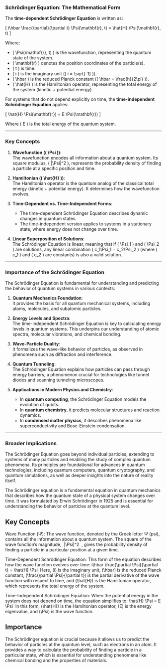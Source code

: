 
### Schrödinger Equation: The Mathematical Form  

The **time-dependent Schrödinger Equation** is written as:  

\[
i\hbar \frac{\partial}{\partial t} \Psi(\mathbf{r}, t) = \hat{H} \Psi(\mathbf{r}, t)
\]  

Where:  
- \( \Psi(\mathbf{r}, t) \) is the wavefunction, representing the quantum state of the system.  
- \( \mathbf{r} \) denotes the position coordinates of the particle(s).  
- \( t \) is time.  
- \( i \) is the imaginary unit (\( i = \sqrt{-1} \)).  
- \( \hbar \) is the reduced Planck constant (\( \hbar = \frac{h}{2\pi} \)).  
- \( \hat{H} \) is the Hamiltonian operator, representing the total energy of the system (kinetic + potential energy).  

For systems that do not depend explicitly on time, the **time-independent Schrödinger Equation** applies:  

\[
\hat{H} \Psi(\mathbf{r}) = E \Psi(\mathbf{r})
\]  

Where \( E \) is the total energy of the quantum system.

---

### Key Concepts  

1. **Wavefunction (\( \Psi \))**:  
   The wavefunction encodes all information about a quantum system. Its square modulus, \( |\Psi|^2 \), represents the probability density of finding a particle at a specific position and time.  

2. **Hamiltonian (\( \hat{H} \))**:  
   The Hamiltonian operator is the quantum analog of the classical total energy (kinetic + potential energy). It determines how the wavefunction evolves.  

3. **Time-Dependent vs. Time-Independent Forms**:  
   - The time-dependent Schrödinger Equation describes dynamic changes in quantum states.  
   - The time-independent version applies to systems in a stationary state, where energy does not change over time.  

4. **Linear Superposition of Solutions**:  
   The Schrödinger Equation is linear, meaning that if \( \Psi_1 \) and \( \Psi_2 \) are solutions, any linear combination \( c_1\Psi_1 + c_2\Psi_2 \) (where \( c_1 \) and \( c_2 \) are constants) is also a valid solution.  

---

### Importance of the Schrödinger Equation  

The Schrödinger Equation is fundamental for understanding and predicting the behavior of quantum systems in various contexts:  

1. **Quantum Mechanics Foundation**:  
   It provides the basis for all quantum mechanical systems, including atoms, molecules, and subatomic particles.  

2. **Energy Levels and Spectra**:  
   The time-independent Schrödinger Equation is key to calculating energy levels in quantum systems. This underpins our understanding of atomic spectra, molecular vibrations, and chemical bonding.  

3. **Wave-Particle Duality**:  
   It formalizes the wave-like behavior of particles, as observed in phenomena such as diffraction and interference.  

4. **Quantum Tunneling**:  
   The Schrödinger Equation explains how particles can pass through energy barriers, a phenomenon crucial for technologies like tunnel diodes and scanning tunneling microscopes.  

5. **Applications in Modern Physics and Chemistry**:  
   - In **quantum computing**, the Schrödinger Equation models the evolution of qubits.  
   - In **quantum chemistry**, it predicts molecular structures and reaction dynamics.  
   - In **condensed matter physics**, it describes phenomena like superconductivity and Bose-Einstein condensation.  

---

### Broader Implications  

The Schrödinger Equation goes beyond individual particles, extending to systems of many particles and enabling the study of complex quantum phenomena. Its principles are foundational for advances in quantum technologies, including quantum computers, quantum cryptography, and quantum simulations, as well as deeper insights into the nature of reality itself.

The Schrödinger equation is a fundamental equation in quantum mechanics that describes how the quantum state of a physical system changes over time. It was formulated by Erwin Schrödinger in 1925 and is essential for understanding the behavior of particles at the quantum level.

## Key Concepts

Wave Function (Ψ): The wave function, denoted by the Greek letter Ψ (psi), contains all the information about a quantum system. The square of the wave function’s magnitude,  |\Psi|^2  , gives the probability density of finding a particle in a particular position at a given time.


Time-Dependent Schrödinger Equation: This form of the equation describes how the wave function evolves over time: i\hbar \frac{\partial \Psi}{\partial t} = \hat{H} \Psi  Here, (i) is the imaginary unit, (\hbar) is the reduced Planck constant, (\frac{\partial \Psi}{\partial t}) is the partial derivative of the wave function with respect to time, and (\hat{H}) is the Hamiltonian operator, which represents the total energy of the system.


Time-Independent Schrödinger Equation: When the potential energy in the system does not depend on time, the equation simplifies to: \hat{H} \Psi = E \Psi  In this form, (\hat{H}) is the Hamiltonian operator, (E) is the energy eigenvalue, and (\Psi) is the wave function.


## Importance
The Schrödinger equation is crucial because it allows us to predict the behavior of particles at the quantum level, such as electrons in an atom. It provides a way to calculate the probability of finding a particle in a particular state, which is essential for understanding phenomena like chemical bonding and the properties of materials.
